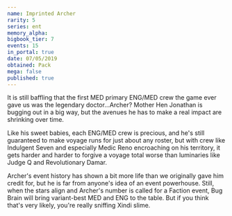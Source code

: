 ```yaml
---
name: Imprinted Archer
rarity: 5
series: ent
memory_alpha:
bigbook_tier: 7
events: 15
in_portal: true
date: 07/05/2019
obtained: Pack
mega: false
published: true
---
```


It is still baffling that the first MED primary ENG/MED crew the game ever gave us was the legendary doctor...Archer? Mother Hen Jonathan is bugging out in a big way, but the avenues he has to make a real impact are shrinking over time.

Like his sweet babies, each ENG/MED crew is precious, and he's still guaranteed to make voyage runs for just about any roster, but with crew like Indulgent Seven and especially Medic Reno encroaching on his territory, it gets harder and harder to forgive a voyage total worse than luminaries like Judge Q and Revolutionary Damar.

Archer's event history has shown a bit more life than we originally gave him credit for, but he is far from anyone's idea of an event powerhouse. Still, when the stars align and Archer's number is called for a Faction event, Bug Brain will bring variant-best MED and ENG to the table. But if you think that's very likely, you're really sniffing Xindi slime.
